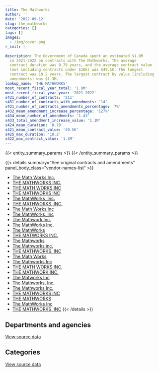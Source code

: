 ```yaml
---
title: The Mathworks
author: ''
date: '2022-09-12'
slug: the_mathworks
categories: []
tags: []
images:
  - /img/cover.png
r_init: |-
  
description: The Government of Canada spent an estimated $1.9M
  in 2021-2022 on contracts with The Mathworks. The average
  contract duration was 0.79 years, and the average contract value
  (not including contracts under $10k) was $49.5K. The longest
  contract was 10.2 years. The largest contract by value (including
  amendments) was $1.3M.
lookup_name: 'THE MATHWORKS'
most_recent_fiscal_year_total: '1.9M'
most_recent_fiscal_year_year: '2021-2022'
s431_number_of_contracts: '211'
s431_number_of_contracts_with_amendments: '14'
s431_number_of_contracts_amendments_percentage: '7%'
s432_mean_amendment_increase_percentage: '127%'
s434_mean_number_of_amendments: '1.43'
s433_total_amendment_increase_value: '1.1M'
s424_mean_duration: '0.79'
s421_mean_contract_value: '49.5K'
s425_max_duration: '10.2'
s422_max_contract_value: '1.3M'
---
```


<script src="/rmarkdown-libs/htmlwidgets/htmlwidgets.js"></script>
<link href="/rmarkdown-libs/datatables-css/datatables-crosstalk.css" rel="stylesheet" />
<script src="/rmarkdown-libs/datatables-binding/datatables.js"></script>
<script src="/rmarkdown-libs/jquery/jquery-3.6.0.min.js"></script>
<link href="/rmarkdown-libs/dt-core-bootstrap/css/dataTables.bootstrap.min.css" rel="stylesheet" />
<link href="/rmarkdown-libs/dt-core-bootstrap/css/dataTables.bootstrap.extra.css" rel="stylesheet" />
<script src="/rmarkdown-libs/dt-core-bootstrap/js/jquery.dataTables.min.js"></script>
<script src="/rmarkdown-libs/dt-core-bootstrap/js/dataTables.bootstrap.min.js"></script>
<link href="/rmarkdown-libs/crosstalk/css/crosstalk.min.css" rel="stylesheet" />
<script src="/rmarkdown-libs/crosstalk/js/crosstalk.min.js"></script>
<script src="/rmarkdown-libs/htmlwidgets/htmlwidgets.js"></script>
<link href="/rmarkdown-libs/datatables-css/datatables-crosstalk.css" rel="stylesheet" />
<script src="/rmarkdown-libs/datatables-binding/datatables.js"></script>
<script src="/rmarkdown-libs/jquery/jquery-3.6.0.min.js"></script>
<link href="/rmarkdown-libs/dt-core-bootstrap/css/dataTables.bootstrap.min.css" rel="stylesheet" />
<link href="/rmarkdown-libs/dt-core-bootstrap/css/dataTables.bootstrap.extra.css" rel="stylesheet" />
<script src="/rmarkdown-libs/dt-core-bootstrap/js/jquery.dataTables.min.js"></script>
<script src="/rmarkdown-libs/dt-core-bootstrap/js/dataTables.bootstrap.min.js"></script>
<link href="/rmarkdown-libs/crosstalk/css/crosstalk.min.css" rel="stylesheet" />
<script src="/rmarkdown-libs/crosstalk/js/crosstalk.min.js"></script>

{{< entity_summary_params >}}
{{< /entity_summary_params >}}

{{< details summary="See original contracts and amendments" panel_body_class="vendor-names-list" >}}
- [The Math Works Inc.](https://search.open.canada.ca/en/ct/?sort=contract_value_f%20desc&page=1&search_text=%22The%20Math%20Works%20Inc.%22)
- [THE MATHWORKS INC.](https://search.open.canada.ca/en/ct/?sort=contract_value_f%20desc&page=1&search_text=%22THE%20MATHWORKS%20INC.%22)
- [THE MATH WORKS INC](https://search.open.canada.ca/en/ct/?sort=contract_value_f%20desc&page=1&search_text=%22THE%20MATH%20WORKS%20INC%22)
- [THE MATHWORKS INC](https://search.open.canada.ca/en/ct/?sort=contract_value_f%20desc&page=1&search_text=%22THE%20MATHWORKS%20INC%22)
- [The MathWorks, Inc.](https://search.open.canada.ca/en/ct/?sort=contract_value_f%20desc&page=1&search_text=%22The%20MathWorks%2c%20Inc.%22)
- [THE MATHWORKS, INC.](https://search.open.canada.ca/en/ct/?sort=contract_value_f%20desc&page=1&search_text=%22THE%20MATHWORKS%2c%20INC.%22)
- [The Math Works Inc](https://search.open.canada.ca/en/ct/?sort=contract_value_f%20desc&page=1&search_text=%22The%20Math%20Works%20Inc%22)
- [The MathWorks, Inc](https://search.open.canada.ca/en/ct/?sort=contract_value_f%20desc&page=1&search_text=%22The%20MathWorks%2c%20Inc%22)
- [The Mathwork Inc.](https://search.open.canada.ca/en/ct/?sort=contract_value_f%20desc&page=1&search_text=%22The%20Mathwork%20Inc.%22)
- [The MathWorks Inc.](https://search.open.canada.ca/en/ct/?sort=contract_value_f%20desc&page=1&search_text=%22The%20MathWorks%20Inc.%22)
- [The MathWorks](https://search.open.canada.ca/en/ct/?sort=contract_value_f%20desc&page=1&search_text=%22The%20MathWorks%22)
- [THE MATWORKS INC.](https://search.open.canada.ca/en/ct/?sort=contract_value_f%20desc&page=1&search_text=%22THE%20MATWORKS%20INC.%22)
- [The Mathworks](https://search.open.canada.ca/en/ct/?sort=contract_value_f%20desc&page=1&search_text=%22The%20Mathworks%22)
- [The Mathworks inc.](https://search.open.canada.ca/en/ct/?sort=contract_value_f%20desc&page=1&search_text=%22The%20Mathworks%20inc.%22)
- [THE MATHWORKS. INC](https://search.open.canada.ca/en/ct/?sort=contract_value_f%20desc&page=1&search_text=%22THE%20MATHWORKS.%20INC%22)
- [The Math Works](https://search.open.canada.ca/en/ct/?sort=contract_value_f%20desc&page=1&search_text=%22The%20Math%20Works%22)
- [The Mathworks Inc](https://search.open.canada.ca/en/ct/?sort=contract_value_f%20desc&page=1&search_text=%22The%20Mathworks%20Inc%22)
- [THE MATH WORKS INC.](https://search.open.canada.ca/en/ct/?sort=contract_value_f%20desc&page=1&search_text=%22THE%20MATH%20WORKS%20INC.%22)
- [THE MATHWORK INC.](https://search.open.canada.ca/en/ct/?sort=contract_value_f%20desc&page=1&search_text=%22THE%20MATHWORK%20INC.%22)
- [The Matworks Inc](https://search.open.canada.ca/en/ct/?sort=contract_value_f%20desc&page=1&search_text=%22The%20Matworks%20Inc%22)
- [The Mathworks, Inc.](https://search.open.canada.ca/en/ct/?sort=contract_value_f%20desc&page=1&search_text=%22The%20Mathworks%2c%20Inc.%22)
- [The Mathworks Inc.](https://search.open.canada.ca/en/ct/?sort=contract_value_f%20desc&page=1&search_text=%22The%20Mathworks%20Inc.%22)
- [THE MATHWORKS iNC](https://search.open.canada.ca/en/ct/?sort=contract_value_f%20desc&page=1&search_text=%22THE%20MATHWORKS%20iNC%22)
- [THE MATHWORKS](https://search.open.canada.ca/en/ct/?sort=contract_value_f%20desc&page=1&search_text=%22THE%20MATHWORKS%22)
- [The MathWorks Inc](https://search.open.canada.ca/en/ct/?sort=contract_value_f%20desc&page=1&search_text=%22The%20MathWorks%20Inc%22)
- [THE MATHWORKS, INC](https://search.open.canada.ca/en/ct/?sort=contract_value_f%20desc&page=1&search_text=%22THE%20MATHWORKS%2c%20INC%22)
{{< /details >}}

## Departments and agencies

<div id="htmlwidget-1" style="width:100%;height:auto;" class="datatables html-widget"></div>
<script type="application/json" data-for="htmlwidget-1">{"x":{"style":"bootstrap","filter":"none","vertical":false,"data":[["<a href=\"/departments/aafc-aac/\">Agriculture and Agri-Food Canada<\/a>","<a href=\"/departments/csa-asc/\">Canadian Space Agency<\/a>","<a href=\"/departments/dfo-mpo/\">Fisheries and Oceans Canada<\/a>","<a href=\"/departments/dnd-mdn/\">National Defence<\/a>","<a href=\"/departments/ec/\">Environment and Climate Change Canada<\/a>","<a href=\"/departments/esdc-edsc/\">Employment and Social Development Canada<\/a>","<a href=\"/departments/fin/\">Department of Finance Canada<\/a>","<a href=\"/departments/ic/\">Innovation, Science and Economic Development Canada<\/a>","<a href=\"/departments/nrc-cnrc/\">National Research Council Canada<\/a>","<a href=\"/departments/nrcan-rncan/\">Natural Resources Canada<\/a>","<a href=\"/departments/osfi-bsif/\">Office of the Superintendent of Financial Institutions Canada<\/a>","<a href=\"/departments/rcmp-grc/\">Royal Canadian Mounted Police<\/a>","<a href=\"/departments/ssc-spc/\">Shared Services Canada<\/a>"],[16031.18,224328.48,193767.66,725997.3,50025.97,null,13979.93,11295.59,296211.83,54494.57,36151.39,null,95900.05],[10132.22,185277.74,373933.69,1224487.32,46223.72,null,null,null,356011.12,206369.71,12754.33,16580.93,66356.9],[null,48278.11,null,441355.89,132998.28,177349.53,null,15390.8,569383.31,178493.25,12107.73,null,74156.99],[21617.68,99499.78,594874.86,590954.2,61888.45,51332.81,null,36018.96,336388.54,111918.01,null,null,null]],"container":"<table class=\"table table-striped table-hover row-border order-column display\">\n  <thead>\n    <tr>\n      <th>Department<\/th>\n      <th>2018-2019<\/th>\n      <th>2019-2020<\/th>\n      <th>2020-2021<\/th>\n      <th>2021-2022<\/th>\n    <\/tr>\n  <\/thead>\n<\/table>","options":{"order":[[4,"desc"]],"pageLength":10,"autoWidth":true,"columnDefs":[{"targets":1,"render":"function(data, type, row, meta) {\n    return type !== 'display' ? data : DTWidget.formatCurrency(data, \"$\", 2, 3, \",\", \".\", true, null);\n  }"},{"targets":2,"render":"function(data, type, row, meta) {\n    return type !== 'display' ? data : DTWidget.formatCurrency(data, \"$\", 2, 3, \",\", \".\", true, null);\n  }"},{"targets":3,"render":"function(data, type, row, meta) {\n    return type !== 'display' ? data : DTWidget.formatCurrency(data, \"$\", 2, 3, \",\", \".\", true, null);\n  }"},{"targets":4,"render":"function(data, type, row, meta) {\n    return type !== 'display' ? data : DTWidget.formatCurrency(data, \"$\", 2, 3, \",\", \".\", true, null);\n  }"},{"width":"16%","targets":[1,2,3,4]},{"className":"dt-right","targets":[1,2,3,4]}],"orderClasses":false}},"evals":["options.columnDefs.0.render","options.columnDefs.1.render","options.columnDefs.2.render","options.columnDefs.3.render"],"jsHooks":[]}</script>
<p class="text-right">
<a href="https://github.com/GoC-Spending/contracts-data/tree/main/data/out/vendors/the_mathworks/summary_by_fiscal_year_by_department.csv" class="source-data-link btn btn-link">View source data</a>
</p>

## Categories

<div id="htmlwidget-2" style="width:100%;height:auto;" class="datatables html-widget"></div>
<script type="application/json" data-for="htmlwidget-2">{"x":{"style":"bootstrap","filter":"none","vertical":false,"data":[["<a href=\"/categories/other/\">(Other)<\/a>","<a href=\"/categories/defence/\">Defence<\/a>","<a href=\"/categories/information_technology/\">Information technology<\/a>"],[null,725997.3,992186.66],[10628.08,1224487.32,1263012.29],[null,441355.89,1208158],[null,590954.2,1313539.1]],"container":"<table class=\"table table-striped table-hover row-border order-column display\">\n  <thead>\n    <tr>\n      <th>Category<\/th>\n      <th>2018-2019<\/th>\n      <th>2019-2020<\/th>\n      <th>2020-2021<\/th>\n      <th>2021-2022<\/th>\n    <\/tr>\n  <\/thead>\n<\/table>","options":{"order":[[4,"desc"]],"dom":"t","pageLength":30,"autoWidth":true,"columnDefs":[{"targets":1,"render":"function(data, type, row, meta) {\n    return type !== 'display' ? data : DTWidget.formatCurrency(data, \"$\", 2, 3, \",\", \".\", true, null);\n  }"},{"targets":2,"render":"function(data, type, row, meta) {\n    return type !== 'display' ? data : DTWidget.formatCurrency(data, \"$\", 2, 3, \",\", \".\", true, null);\n  }"},{"targets":3,"render":"function(data, type, row, meta) {\n    return type !== 'display' ? data : DTWidget.formatCurrency(data, \"$\", 2, 3, \",\", \".\", true, null);\n  }"},{"targets":4,"render":"function(data, type, row, meta) {\n    return type !== 'display' ? data : DTWidget.formatCurrency(data, \"$\", 2, 3, \",\", \".\", true, null);\n  }"},{"width":"16%","targets":[1,2,3,4]},{"className":"dt-right","targets":[1,2,3,4]}],"orderClasses":false,"lengthMenu":[10,25,30,50,100]}},"evals":["options.columnDefs.0.render","options.columnDefs.1.render","options.columnDefs.2.render","options.columnDefs.3.render"],"jsHooks":[]}</script>
<p class="text-right">
<a href="https://github.com/GoC-Spending/contracts-data/tree/main/data/out/vendors/the_mathworks/summary_by_fiscal_year_by_category.csv" class="source-data-link btn btn-link">View source data</a>
</p>
